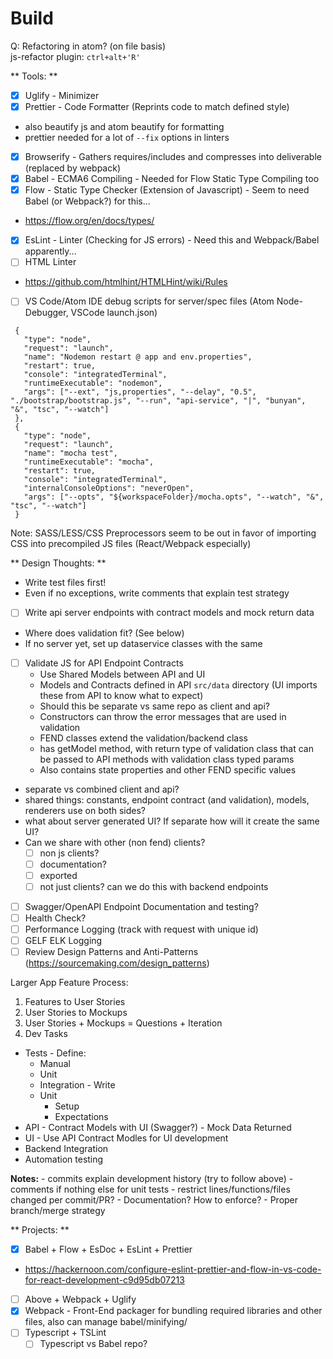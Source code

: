 # Build


Q: Refactoring in atom? (on file basis)  
js-refactor plugin: ``ctrl+alt+'R'``

** Tools: **  
 - [x] Uglify - Minimizer  
 - [x] Prettier - Code Formatter (Reprints code to match defined style)  
  - also beautify js and atom beautify for formatting  
  - prettier needed for a lot of `--fix` options in linters
 - [x] Browserify - Gathers requires/includes and compresses into deliverable (replaced by webpack)  
 - [x] Babel - ECMA6 Compiling - Needed for Flow Static Type Compiling too  
 - [x] Flow -  Static Type Checker (Extension of Javascript) - Seem to need Babel (or Webpack?) for this...  
  - https://flow.org/en/docs/types/   
 - [x] EsLint - Linter (Checking for JS errors) - Need this and Webpack/Babel apparently...  
 - [ ] HTML Linter  
  - https://github.com/htmlhint/HTMLHint/wiki/Rules
 - [ ] VS Code/Atom IDE debug scripts for server/spec files (Atom Node-Debugger, VSCode launch.json)

 ```
  {
    "type": "node",
    "request": "launch",
    "name": "Nodemon restart @ app and env.properties",
    "restart": true,
    "console": "integratedTerminal",
    "runtimeExecutable": "nodemon",
    "args": ["--ext", "js,properties", "--delay", "0.5", "./bootstrap/bootstrap.js", "--run", "api-service", "|", "bunyan", "&", "tsc", "--watch"]
  },
  {
    "type": "node",
    "request": "launch",
    "name": "mocha test",
    "runtimeExecutable": "mocha",
    "restart": true,
    "console": "integratedTerminal",
    "internalConsoleOptions": "neverOpen",
    "args": ["--opts", "${workspaceFolder}/mocha.opts", "--watch", "&", "tsc", "--watch"]
  }
  ```


Note: SASS/LESS/CSS Preprocessors seem to be out in favor of importing CSS into
precompiled JS files (React/Webpack especially)  

** Design Thoughts: **
 - Write test files first!
  - Even if no exceptions, write comments that explain test strategy
 - [ ] Write api server endpoints with contract models and mock return data
  - Where does validation fit? (See below)
  - If no server yet, set up dataservice classes with the same
 - [ ] Validate JS for API Endpoint Contracts   
   - Use Shared Models between API and UI
    - Models and Contracts defined in API `src/data` directory (UI imports these from API to know what to expect)
   - Should this be separate vs same repo as client and api?
   - Constructors can throw the error messages that are used in validation  
   - FEND classes extend the validation/backend class
    - has getModel method, with return type of validation class that can be passed to API methods with validation class typed params  
    -  Also contains state properties and other FEND specific values  
 - separate vs combined client and api?
  - shared things: constants, endpoint contract (and validation), models, renderers use on both sides?
  - what about server generated UI? If separate how will it create the same UI?
  - Can we share with other (non fend) clients?
    - [ ] non js clients?
    - [ ] documentation?
    - [ ] exported
    - [ ] not just clients? can we do this with backend endpoints
 - [ ] Swagger/OpenAPI Endpoint Documentation and testing?
 - [ ] Health Check?
 - [ ] Performance Logging (track with request with unique id)
 - [ ] GELF ELK Logging
 - [ ] Review Design Patterns and Anti-Patterns (https://sourcemaking.com/design_patterns)

 Larger App Feature Process:
  1. Features to User Stories
  2. User Stories to Mockups
  3. User Stories + Mockups = Questions + Iteration
  4. Dev Tasks
   - Tests
    - Define:
      - Manual
      - Unit
      - Integration
    - Write
      - Unit
        - Setup
        - Expectations
   - API
    - Contract Models with UI (Swagger?)
    - Mock Data Returned
   - UI
    - Use API Contract Modles for UI development
   - Backend Integration
   - Automation testing


  **Notes:**
    - commits explain development history (try to follow above)
    - comments if nothing else for unit tests
    - restrict lines/functions/files changed per commit/PR?
    - Documentation? How to enforce?
    - Proper branch/merge strategy


** Projects: **  
 - [x] Babel + Flow + EsDoc + EsLint + Prettier  
  - https://hackernoon.com/configure-eslint-prettier-and-flow-in-vs-code-for-react-development-c9d95db07213  
 - [ ] Above + Webpack + Uglify  
 - [x] Webpack -  Front-End packager for bundling required libraries and other files, also can manage babel/minifying/  
 - [ ] Typescript + TSLint
   - [ ] Typescript vs Babel repo?
